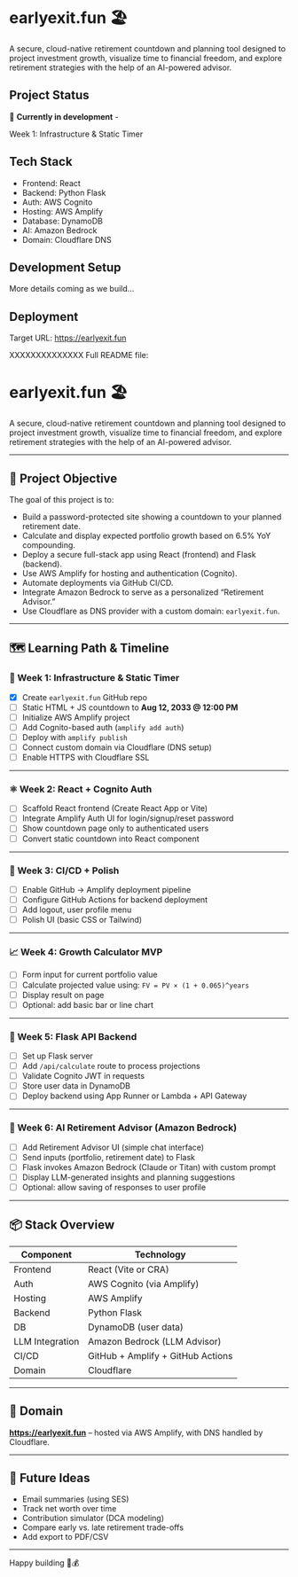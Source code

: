 # earlyexit.fun 🏖️

A secure, cloud-native retirement countdown and planning tool designed to project investment growth, visualize time to financial freedom, and explore retirement strategies with the help of an AI-powered advisor.

## Project Status
🚧 **Currently in development** - 

Week 1: Infrastructure & Static Timer

## Tech Stack
- Frontend: React
- Backend: Python Flask
- Auth: AWS Cognito
- Hosting: AWS Amplify
- Database: DynamoDB
- AI: Amazon Bedrock
- Domain: Cloudflare DNS

## Development Setup
More details coming as we build...

## Deployment
Target URL: https://earlyexit.fun




XXXXXXXXXXXXXX
Full README file:

# earlyexit.fun 🏖️

A secure, cloud-native retirement countdown and planning tool designed to project investment growth, visualize time to financial freedom, and explore retirement strategies with the help of an AI-powered advisor.

---

## 🎯 Project Objective

The goal of this project is to:

- Build a password-protected site showing a countdown to your planned retirement date.
- Calculate and display expected portfolio growth based on 6.5% YoY compounding.
- Deploy a secure full-stack app using React (frontend) and Flask (backend).
- Use AWS Amplify for hosting and authentication (Cognito).
- Automate deployments via GitHub CI/CD.
- Integrate Amazon Bedrock to serve as a personalized “Retirement Advisor.”
- Use Cloudflare as DNS provider with a custom domain: `earlyexit.fun`.

---

## 🗺️ Learning Path & Timeline

### 🔧 Week 1: Infrastructure & Static Timer

- [X] Create `earlyexit.fun` GitHub repo  
- [ ] Static HTML + JS countdown to **Aug 12, 2033 @ 12:00 PM**
- [ ] Initialize AWS Amplify project
- [ ] Add Cognito-based auth (`amplify add auth`)
- [ ] Deploy with `amplify publish`
- [ ] Connect custom domain via Cloudflare (DNS setup)
- [ ] Enable HTTPS with Cloudflare SSL

---

### ⚛️ Week 2: React + Cognito Auth

- [ ] Scaffold React frontend (Create React App or Vite)
- [ ] Integrate Amplify Auth UI for login/signup/reset password
- [ ] Show countdown page only to authenticated users
- [ ] Convert static countdown into React component

---

### 🔁 Week 3: CI/CD + Polish

- [ ] Enable GitHub → Amplify deployment pipeline
- [ ] Configure GitHub Actions for backend deployment
- [ ] Add logout, user profile menu
- [ ] Polish UI (basic CSS or Tailwind)

---

### 📈 Week 4: Growth Calculator MVP

- [ ] Form input for current portfolio value
- [ ] Calculate projected value using: `FV = PV × (1 + 0.065)^years`
- [ ] Display result on page
- [ ] Optional: add basic bar or line chart

---

### 🧠 Week 5: Flask API Backend

- [ ] Set up Flask server
- [ ] Add `/api/calculate` route to process projections
- [ ] Validate Cognito JWT in requests
- [ ] Store user data in DynamoDB
- [ ] Deploy backend using App Runner or Lambda + API Gateway

---

### 💬 Week 6: AI Retirement Advisor (Amazon Bedrock)

- [ ] Add Retirement Advisor UI (simple chat interface)
- [ ] Send inputs (portfolio, retirement date) to Flask
- [ ] Flask invokes Amazon Bedrock (Claude or Titan) with custom prompt
- [ ] Display LLM-generated insights and planning suggestions
- [ ] Optional: allow saving of responses to user profile

---

## 📦 Stack Overview

| Component        | Technology                     |
|------------------|-------------------------------|
| Frontend         | React (Vite or CRA)           |
| Auth             | AWS Cognito (via Amplify)     |
| Hosting          | AWS Amplify                   |
| Backend          | Python Flask                  |
| DB               | DynamoDB (user data)          |
| LLM Integration  | Amazon Bedrock (LLM Advisor)  |
| CI/CD            | GitHub + Amplify + GitHub Actions |
| Domain           | Cloudflare                    |

---

## 🚀 Domain

**https://earlyexit.fun** – hosted via AWS Amplify, with DNS handled by Cloudflare.

---

## 🧠 Future Ideas

- Email summaries (using SES)
- Track net worth over time
- Contribution simulator (DCA modeling)
- Compare early vs. late retirement trade-offs
- Add export to PDF/CSV

---

Happy building 🧱💰